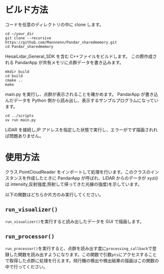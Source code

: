 # ビルド方法

コードを任意のディレクトリの中に clone します。

```shell
cd ~/your_dir
git clone --recursive https://github.com/Mannnenn/Pandar_sharedmemory.git
cd Pandar_sharedmemory
```

HesaiLidar_General_SDK を含む C++ファイルをビルドします。
この際作成される PandarApp が共有メモリに点群データを書き込みます。

```shell
mkdir build
cd build
cmake ..
make
```

main.py を実行し、点群が表示されることを確かめます。
PandarApp が書き込んだデータを Python 側から読み出し、表示するサンプルプログラムになっています。

```
cd ../scripts
uv run main.py
```

LiDAR を接続し,IP アドレスを指定した状態で実行し、エラーがでず描画されれば問題ありません。

# 使用方法

クラス PointCloudReader をインポートして処理を行います。このクラスのインスタンスを作成したときに PandarApp が呼ばれ、LiDAR からのデータが xyzi(i は intensity,反射強度,照射して帰ってきた光線の強度)を示しています。

以下の関数はどちらか片方のみ実行してください。

## `run_visualizer()`

`run_visualizer()`を実行すると読み出したデータを GUI で描画します。

## `run_processor()`

`run_processor()`を実行すると、点群を読み出す度に`processing_callback`で登録した関数を読み出すようになります。この関数で引数`pts`にアクセスすることで取得した点群に処理を行えます。飛行機の検出や検出結果の描画はこの関数の中で行ってください。
